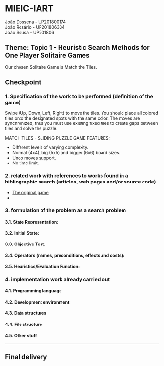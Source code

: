 # MIEIC-IART

João Dossena - UP201800174  
João Rosário - UP201806334  
João Sousa - UP201806  

## Theme: Topic 1 - Heuristic Search Methods for One Player Solitaire Games
Our chosen Solitaire Game is Match the Tiles. 

## Checkpoint
### 1. Specification of the work to be performed (definition of the game)
Swipe (Up, Down, Left, Right) to move the tiles. You should place all colored tiles onto the designated spots with the same color. The moves are synchronized, thus you must use existing fixed tiles to create gaps between tiles and solve the puzzle.

MATCH TILES - SLIDING PUZZLE GAME FEATURES:
-  Different levels of varying complexity.
-  Normal (4x4), big (5x5) and bigger (6x6) board sizes.
-  Undo moves support.
-  No time limit.

### 2. related work with references to works found in a bibliographic search (articles, web pages and/or source code)
-  [The original game](https://play.google.com/store/apps/details?id=net.bohush.match.tiles.color.puzzle&hl=pt_PT&gl=US)
-  []()

### 3. formulation of the problem as a search problem
#### 3.1. State Representation:

#### 3.2. Initial State:

#### 3.3. Objective Test:

#### 3.4. Operators (names, preconditions, effects and costs):

#### 3.5. Heuristics/Evaluation Function:

### 4. implementation work already carried out 
#### 4.1. Programming language

#### 4.2. Development environment

#### 4.3. Data structures

#### 4.4. File structure

#### 4.5. Other stuff

---
## Final delivery
